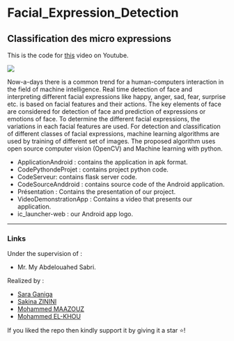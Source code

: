 # Facial_Expression_Detection

## Classification des micro expressions

This is the code for [this](https://www.youtube.com/watch?v=H0dOHoLU8cs) video on Youtube.


[![](https://i.ytimg.com/vi/H0dOHoLU8cs/hqdefault.jpg?sqp=-oaymwEZCNACELwBSFXyq4qpAwsIARUAAIhCGAFwAQ==&rs=AOn4CLDoskEmT091eSdOIOIiOMhUIWOCkg)](https://www.youtube.com/watch?v=H0dOHoLU8cs)

Now-a-days there is a common trend for a human-computers interaction in the field of machine intelligence. Real time detection of face and interpreting different facial expressions like happy, anger, sad, fear, surprise etc. is based on facial features and their actions. The key elements of face are considered for detection of face and prediction of expressions or emotions of face. To determine the different facial expressions, the variations in each facial features are used. For detection and classification of different classes of facial expressions, machine learning algorithms are used by training of different set of images. The proposed algorithm uses open source computer vision (OpenCV) and Machine learning with python.


- ApplicationAndroid : contains the application in apk format.
- CodePythondeProjet : contains project python code.
- CodeServeur: contains flask server code.
- CodeSourceAnddroid : contains source code of the Android application.
- Présentation : Contains the presentation of our project.
- VideoDemonstrationApp : Contains a video that presents our application.
- ic_launcher-web : our Android app logo.

***

### Links

Under the supervision of :
* Mr. My Abdelouahed Sabri.

Realized by :
* [Sara Ganiga](https://www.linkedin.com/in/sara-ganiga-905456184/)
* [Sakina ZININI](https://www.linkedin.com/in/sakina-zinini-9b0aa0172/)
* [Mohammed MAAZOUZ](https://www.linkedin.com/in/mohammed-maazouz/)
* [Mohammed EL-KHOU](https://www.linkedin.com/in/m-elkhou/)
  
If you liked the repo then kindly support it by giving it a star ⭐!
